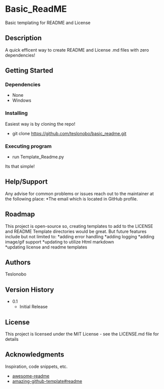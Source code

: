 # Basic_ReadME

Basic templating for README and License 

## Description

A quick efficent way to create README and License .md files with zero dependencies!

## Getting Started

### Dependencies

* None
* Windows

### Installing

Easiest way is by cloning the repo!

* git clone https://github.com/teslonobo/basic_readme.git

### Executing program

* run Template_Readme.py

Its that simple!

## Help/Support

Any advise for common problems or issues reach out to the maintainer at the following place:
*The email which is located in GitHub profile.

## Roadmap

This project is open-source so, creating templates to add to the LICENSE and README Template directories would be great.
But future features include but not limited to:
    *adding error handling
    *adding logging
    *adding image/gif support
    *updating to utilize Html markdown  
    *updating license and readme templates

## Authors

Teslonobo  

## Version History

* 0.1
    * Initial Release

## License

This project is licensed under the MIT License - see the LICENSE.md file for details

## Acknowledgments

Inspiration, code snippets, etc.
* [awesome-readme](https://github.com/matiassingers/awesome-readme)
* [amazing-github-template#readme](https://github.com/dec0dOS/amazing-github-template#readme)